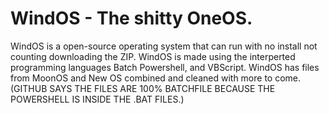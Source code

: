 # WindOS - The shitty OneOS.
WindOS is a open-source operating system that can run with no install not counting downloading the ZIP. WindOS is made using the interperted programming languages Batch Powershell, and VBScript. WindOS has files from MoonOS and New OS combined and cleaned with more to come. (GITHUB SAYS THE FILES ARE 100% BATCHFILE BECAUSE THE POWERSHELL IS INSIDE THE .BAT FILES.)
